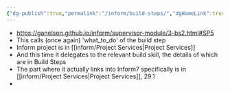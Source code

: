 ```yaml
---
{"dg-publish":true,"permalink":"/inform/build-steps/","dgHomeLink":true,"dgPassFrontmatter":false}
---
```


- https://ganelson.github.io/inform/supervisor-module/3-bs2.html#SP5
- This calls (once again) 'what_to_do' of the build step
- Inform project is in [[inform/Project Services|Project Services]]
- And this time it delegates to the relevant build skill, the details of which are in Build Steps
- The part where it actually links into Inform7 specifically is in [[inform/Project Services|Project Services]], 29.1
-